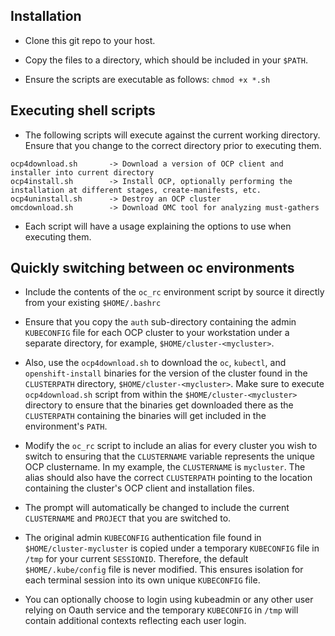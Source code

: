 ## Installation

- Clone this git repo to your host.

- Copy the files to a directory, which should be included in your `$PATH`.

- Ensure the scripts are executable as follows:
  `chmod +x *.sh`

## Executing shell scripts

- The following scripts will execute against the current working directory. Ensure that you change to the correct directory prior to executing them.
```
ocp4download.sh       -> Download a version of OCP client and installer into current directory
ocp4install.sh        -> Install OCP, optionally performing the installation at different stages, create-manifests, etc.
ocp4uninstall.sh      -> Destroy an OCP cluster
omcdownload.sh        -> Download OMC tool for analyzing must-gathers
```

- Each script will have a usage explaining the options to use when executing them.


## Quickly switching between oc environments

- Include the contents of the `oc_rc` environment script by source it directly from your existing `$HOME/.bashrc`

- Ensure that you copy the `auth` sub-directory containing the admin `KUBECONFIG` file for each OCP cluster to your workstation under a separate directory, for example, `$HOME/cluster-<mycluster>`.

- Also, use the `ocp4download.sh` to download the `oc`, `kubectl`, and `openshift-install` binaries for the version of the cluster found in the `CLUSTERPATH` directory, `$HOME/cluster-<mycluster>`. Make sure to execute `ocp4download.sh` script from within the `$HOME/cluster-<mycluster>` directory to ensure that the binaries get downloaded there as the `CLUSTERPATH` containing the binaries will get included in the environment's `PATH`.

- Modify the `oc_rc` script to include an alias for every cluster you wish to switch to ensuring that the `CLUSTERNAME` variable represents the unique OCP clustername. In my example, the `CLUSTERNAME` is `mycluster`.  The alias should also have the correct `CLUSTERPATH` pointing to the location containing the cluster's OCP client and installation files.

- The prompt will automatically be changed to include the current `CLUSTERNAME` and `PROJECT` that you are switched to.

- The original admin `KUBECONFIG` authentication file found in `$HOME/cluster-mycluster` is copied under a temporary `KUBECONFIG` file in `/tmp` for your current `SESSIONID`. Therefore, the default `$HOME/.kube/config` file is never modified.  This ensures isolation for each terminal session into its own unique `KUBECONFIG` file.

- You can optionally choose to login using kubeadmin or any other user relying on Oauth service and the temporary `KUBECONFIG` in `/tmp` will contain additional contexts reflecting each user login.

